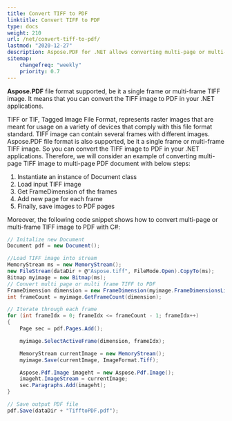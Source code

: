 ```yaml
---
title: Convert TIFF to PDF
linktitle: Convert TIFF to PDF
type: docs
weight: 210
url: /net/convert-tiff-to-pdf/
lastmod: "2020-12-27"
description: Aspose.PDF for .NET allows converting multi-page or multi-frame TIFF images to PDF applications. 
sitemap:
    changefreq: "weekly"
    priority: 0.7
---
```


**Aspose.PDF** file format supported, be it a single frame or multi-frame TIFF image. It means that you can convert the TIFF image to PDF in your .NET applications. 

TIFF or TIF, Tagged Image File Format, represents raster images that are meant for usage on a variety of devices that comply with this file format standard. TIFF image can contain several frames with different images. Aspose.PDF file format is also supported, be it a single frame or multi-frame TIFF image. So you can convert the TIFF image to PDF in your .NET applications. Therefore, we will consider an example of converting multi-page TIFF image to multi-page PDF document with below steps:

1. Instantiate an instance of Document class
1. Load input TIFF image
1. Get FrameDimension of the frames
1. Add new page for each frame
1. Finally, save images to PDF pages

Moreover, the following code snippet shows how to convert multi-page or multi-frame TIFF image to PDF with C#:

```csharp
// Initalize new Document
Document pdf = new Document();

//Load TIFF image into stream
MemoryStream ms = new MemoryStream();
new FileStream(dataDir + @"Aspose.tiff", FileMode.Open).CopyTo(ms);
Bitmap myimage = new Bitmap(ms);
// Convert multi page or multi frame TIFF to PDF
FrameDimension dimension = new FrameDimension(myimage.FrameDimensionsList[0]);
int frameCount = myimage.GetFrameCount(dimension);

// Iterate through each frame
for (int frameIdx = 0; frameIdx <= frameCount - 1; frameIdx++)
{
    Page sec = pdf.Pages.Add();

    myimage.SelectActiveFrame(dimension, frameIdx);

    MemoryStream currentImage = new MemoryStream();
    myimage.Save(currentImage, ImageFormat.Tiff);

    Aspose.Pdf.Image imageht = new Aspose.Pdf.Image();
    imageht.ImageStream = currentImage;
    sec.Paragraphs.Add(imageht);
}

// Save output PDF file
pdf.Save(dataDir + "TifftoPDF.pdf");
```
